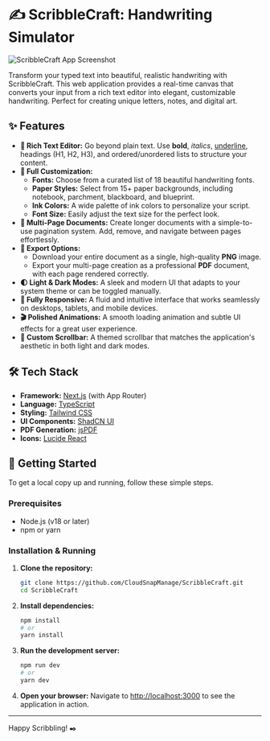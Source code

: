 # ✍️ ScribbleCraft: Handwriting Simulator

![ScribbleCraft App Screenshot](https://storage.googleapis.com/static.aifire.co/images/scribblecraft-screenshot.png)

Transform your typed text into beautiful, realistic handwriting with ScribbleCraft. This web application provides a real-time canvas that converts your input from a rich text editor into elegant, customizable handwriting. Perfect for creating unique letters, notes, and digital art.

## ✨ Features

- **📝 Rich Text Editor:** Go beyond plain text. Use **bold**, *italics*, <u>underline</u>, headings (H1, H2, H3), and ordered/unordered lists to structure your content.
- **🎨 Full Customization:**
  - **Fonts:** Choose from a curated list of 18 beautiful handwriting fonts.
  - **Paper Styles:** Select from 15+ paper backgrounds, including notebook, parchment, blackboard, and blueprint.
  - **Ink Colors:** A wide palette of ink colors to personalize your script.
  - **Font Size:** Easily adjust the text size for the perfect look.
- **📄 Multi-Page Documents:** Create longer documents with a simple-to-use pagination system. Add, remove, and navigate between pages effortlessly.
- **🚀 Export Options:**
  - Download your entire document as a single, high-quality **PNG** image.
  - Export your multi-page creation as a professional **PDF** document, with each page rendered correctly.
- **🌓 Light & Dark Modes:** A sleek and modern UI that adapts to your system theme or can be toggled manually.
- **📱 Fully Responsive:** A fluid and intuitive interface that works seamlessly on desktops, tablets, and mobile devices.
- **🎬 Polished Animations:** A smooth loading animation and subtle UI effects for a great user experience.
- **📜 Custom Scrollbar:** A themed scrollbar that matches the application's aesthetic in both light and dark modes.

## 🛠️ Tech Stack

- **Framework:** [Next.js](https://nextjs.org/) (with App Router)
- **Language:** [TypeScript](https://www.typescriptlang.org/)
- **Styling:** [Tailwind CSS](https://tailwindcss.com/)
- **UI Components:** [ShadCN UI](https://ui.shadcn.com/)
- **PDF Generation:** [jsPDF](https://github.com/parallax/jsPDF)
- **Icons:** [Lucide React](https://lucide.dev/guide/packages/lucide-react)

## 🚀 Getting Started

To get a local copy up and running, follow these simple steps.

### Prerequisites

- Node.js (v18 or later)
- npm or yarn

### Installation & Running

1. **Clone the repository:**
   ```sh
   git clone https://github.com/CloudSnapManage/ScribbleCraft.git
   cd ScribbleCraft
   ```

2. **Install dependencies:**
   ```sh
   npm install
   # or
   yarn install
   ```

3. **Run the development server:**
   ```sh
   npm run dev
   # or
   yarn dev
   ```

4. **Open your browser:**
   Navigate to [http://localhost:3000](http://localhost:3000) to see the application in action.

---

Happy Scribbling! ✒️

